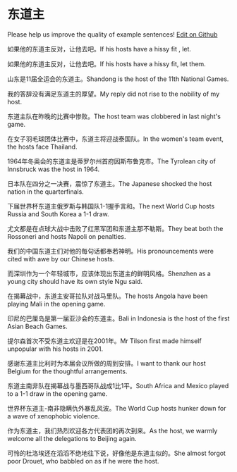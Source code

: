 # 东道主

Please help us improve the quality of example sentences! [Edit on Github](https://github.com/jiyushe/jiyu-example-sentence-source/blob/main/chinese/dongdaozhu.md)

<p><span class="chinese">如果他的东道主反对，让他去吧。</span><span class="english">If his hosts have a hissy fit , let.</span></p>

<p><span class="chinese">如果他的东道主反对，让他去吧。</span><span class="english">If his hosts have a hissy fit, let them.</span></p>

<p><span class="chinese">山东是11届全运会的东道主。</span><span class="english">Shandong is the host of the 11th National Games.</span></p>

<p><span class="chinese">我的答辞没有满足东道主的厚望。</span><span class="english">My reply did not rise to the nobility of my host.</span></p>

<p><span class="chinese">东道主队在昨晚的比赛中惨败。</span><span class="english">The host team was clobbered in last night's game.</span></p>

<p><span class="chinese">在女子羽毛球团体比赛中，东道主将迎战泰国队。</span><span class="english">In the women's team event, the hosts face Thailand.</span></p>

<p><span class="chinese">1964年冬奥会的东道主是蒂罗尔州首府因斯布鲁克市。</span><span class="english">The Tyrolean city of Innsbruck was the host in 1964.</span></p>

<p><span class="chinese">日本队在四分之一决赛，震惊了东道主。</span><span class="english">The Japanese shocked the host nation in the quarterfinals.</span></p>

<p><span class="chinese">下届世界杯东道主俄罗斯与韩国队1-1握手言和。</span><span class="english">The next World Cup hosts Russia and South Korea a 1-1 draw.</span></p>

<p><span class="chinese">尤文都是在点球大战中击败了红黑军团和东道主那不勒斯。</span><span class="english">They beat both the Rossoneri and hosts Napoli on penalties.</span></p>

<p><span class="chinese">我们的中国东道主们对他的每句话都奉若神明。</span><span class="english">His pronouncements were cited with awe by our Chinese hosts.</span></p>

<p><span class="chinese">而深圳作为一个年轻城市，应该体现出东道主的鲜明风格。</span><span class="english">Shenzhen as a young city should have its own style Ngu said.</span></p>

<p><span class="chinese">在揭幕战中，东道主安哥拉队对战马里队。</span><span class="english">The hosts Angola have been playing Mali in the opening game.</span></p>

<p><span class="chinese">印尼的巴厘岛是第一届亚沙会的东道主。</span><span class="english">Bali in Indonesia is the host of the first Asian Beach Games.</span></p>

<p><span class="chinese">提尔森首次不受东道主欢迎是在2001年。</span><span class="english">Mr Tilson first made himself unpopular with his hosts in 2001.</span></p>

<p><span class="chinese">感谢东道主比利时为本届会议所做的周到安排。</span><span class="english">I want to thank our host Belgium for the thoughtful arrangements.</span></p>

<p><span class="chinese">东道主南非队在揭幕战与墨西哥队战成1比1平。</span><span class="english">South Africa and Mexico played to a 1-1 draw in the opening game.</span></p>

<p><span class="chinese">世界杯东道主-南非隐瞒仇外暴乱风波。</span><span class="english">The World Cup hosts hunker down for a wave of xenophobic violence.</span></p>

<p><span class="chinese">作为东道主，我们热烈欢迎各方代表团的再次到来。</span><span class="english">As the host, we warmly welcome all the delegations to Beijing again.</span></p>

<p><span class="chinese">可怜的杜洛埃还在滔滔不绝地往下说，好像他是东道主似的。</span><span class="english">She almost forgot poor Drouet, who babbled on as if he were the host.</span></p>

